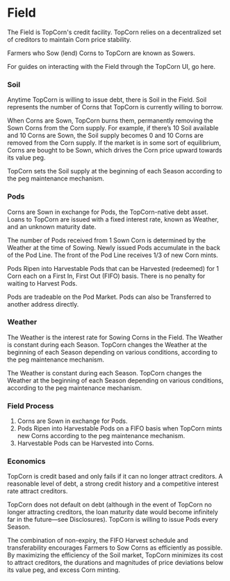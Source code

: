 # Field

The Field is TopCorn's credit facility. TopCorn relies on a decentralized set of creditors to maintain Corn price stability.

Farmers who Sow (lend) Corns to TopCorn are known as Sowers.

For guides on interacting with the Field through the TopCorn UI, go here.

### **Soil**

Anytime TopCorn is willing to issue debt, there is Soil in the Field. Soil represents the number of Corns that TopCorn is currently willing to borrow.

When Corns are Sown, TopCorn burns them, permanently removing the Sown Corns from the Corn supply. For example, if there’s 10 Soil available and 10 Corns are Sown, the Soil supply becomes 0 and 10 Corns are removed from the Corn supply. If the market is in some sort of equilibrium, Corns are bought to be Sown, which drives the Corn price upward towards its value peg.

TopCorn sets the Soil supply at the beginning of each Season according to the peg maintenance mechanism.

### **Pods**

Corns are Sown in exchange for Pods, the TopCorn-native debt asset. Loans to TopCorn are issued with a fixed interest rate, known as Weather, and an unknown maturity date.

The number of Pods received from 1 Sown Corn is determined by the Weather at the time of Sowing. Newly issued Pods accumulate in the back of the Pod Line. The front of the Pod Line receives 1/3 of new Corn mints.

Pods Ripen into Harvestable Pods that can be Harvested (redeemed) for 1 Corn each on a First In, First Out (FIFO) basis. There is no penalty for waiting to Harvest Pods.

Pods are tradeable on the Pod Market. Pods can also be Transferred to another address directly.

### Weather&#x20;

The Weather is the interest rate for Sowing Corns in the Field. The Weather is constant during each Season. TopCorn changes the Weather at the beginning of each Season depending on various conditions, according to the peg maintenance mechanism.

The Weather is constant during each Season. TopCorn changes the Weather at the beginning of each Season depending on various conditions, according to the peg maintenance mechanism.

### **Field Process**

1. Corns are Sown in exchange for Pods.
2. Pods Ripen into Harvestable Pods on a FIFO basis when TopCorn mints new Corns according to the peg maintenance mechanism.
3. Harvestable Pods can be Harvested into Corns.

### **Economics**

TopCorn is credit based and only fails if it can no longer attract creditors. A reasonable level of debt, a strong credit history and a competitive interest rate attract creditors.

TopCorn does not default on debt (although in the event of TopCorn no longer attracting creditors, the loan maturity date would become infinitely far in the future—see Disclosures). TopCorn is willing to issue Pods every Season.

The combination of non-expiry, the FIFO Harvest schedule and transferability encourages Farmers to Sow Corns as efficiently as possible. By maximizing the efficiency of the Soil market, TopCorn minimizes its cost to attract creditors, the durations and magnitudes of price deviations below its value peg, and excess Corn minting.
